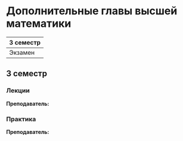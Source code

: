 # Дополнительные главы высшей математики

|3 семестр|
|---|
|Экзамен|

## 3 семестр
### Лекции

**Преподаватель:** 

### Практика

**Преподаватель:** 
